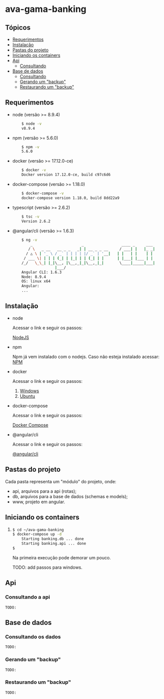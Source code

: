 # ava-gama-banking

## Tópicos
* [Requerimentos](#requerimentos)
* [Instalação](#instalacao)
* [Pastas do projeto](#pastas-do-projeto)
* [Iniciando os containers](#iniciando-os-containers)
* [Api](#api)
    * [Consultando](#consultando-a-api)
* [Base de dados](#base-de-dados)
    * [Consultando](#consultando-os-dados)
    * [Gerando um "backup"](#consultando-a-api)
    * [Restaurando um "backup"](#restaurando-um-backup)

## Requerimentos
* node (versão >= 8.9.4)
    ```bash
        $ node -v
        v8.9.4
    ```
* npm (versão >= 5.6.0)
    ```bash
        $ npm -v
        5.6.0
    ```
* docker (versão >= 17.12.0-ce)
    ```bash
        $ docker -v
        Docker version 17.12.0-ce, build c97c6d6
    ```
* docker-compose (versão >= 1.18.0)
    ```bash
        $ docker-compose -v
        docker-compose version 1.18.0, build 8dd22a9
    ```
* typescript (versão >= 2.6.2)
    ```bash
        $ tsc -v
        Version 2.6.2
    ```
* @angular/cli (versão >= 1.6.3)
    ```bash
        $ ng -v
            _                      _                 ____ _     ___
           / \   _ __   __ _ _   _| | __ _ _ __     / ___| |   |_ _|
          / △ \ | '_ \ / _` | | | | |/ _` | '__|   | |   | |    | |
         / ___ \| | | | (_| | |_| | | (_| | |      | |___| |___ | |
        /_/   \_\_| |_|\__, |\__,_|_|\__,_|_|       \____|_____|___|
                       |___/
        Angular CLI: 1.6.3
        Node: 8.9.4
        OS: linux x64
        Angular:
        ...

    ```

## Instalação

* node

    Acessar o link e seguir os passos:
    
    [NodeJS](https://nodejs.org/en/download/)
    
* npm

    Npm já vem instalado com o nodejs. Caso não esteja instalado acessar: [NPM](https://www.npmjs.com/get-npm)
    
* docker

    Acessar o link e seguir os passos:

    1. [Windows](https://docs.docker.com/docker-for-windows/install/)
    2. [Ubuntu](https://docs.docker.com/engine/installation/linux/docker-ce/ubuntu/)
    
* docker-compose

    Acessar o link e seguir os passos:
    
    [Docker Compose](https://docs.docker.com/compose/install/#install-compose)
    
* @angular/cli

    Acessar o link e seguir os passos:
    
    [@angular/cli](https://github.com/angular/angular-cli#installation)

## Pastas do projeto

Cada pasta representa um "módulo" do projeto, onde:

* api, arquivos para a api (rotas);
* db, arquivos para a base de dados (schemas e models);
* www, projeto em angular.


## Iniciando os containers

1.
    ```bash
    $ cd ~/ava-gama-banking
    $ docker-compose up -d
        Starting banking.db ... done
        Starting banking.api ... done
    $
    ```
    Na primeira execução pode demorar um pouco.

    TODO: add passos para windows.

## Api
### Consultando a api
    TODO:
## Base de dados

### Consultando os dados
    TODO:
### Gerando um "backup"
    TODO:
### Restaurando um "backup"
    TODO:
